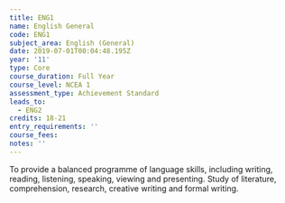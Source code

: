 ```yaml
---
title: ENG1
name: English General
code: ENG1
subject_area: English (General)
date: 2019-07-01T00:04:48.195Z
year: '11'
type: Core
course_duration: Full Year
course_level: NCEA 1
assessment_type: Achievement Standard
leads_to:
  - ENG2
credits: 18-21
entry_requirements: ''
course_fees: 
notes: ''
---
```

To provide a balanced programme of language skills, including writing, reading, listening, speaking, viewing and presenting. Study of literature, comprehension, research, creative writing and formal writing.
